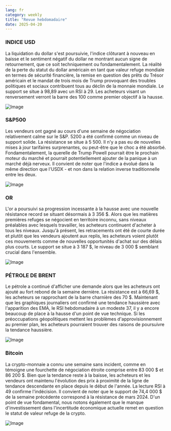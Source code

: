 ```yaml
---
lang: fr
category: weekly
title: "Revue hebdomadaire"
date: 2025-04-20
---
```


### INDICE USD

La liquidation du dollar s'est poursuivie, l'indice clôturant à nouveau en baisse et le sentiment négatif du dollar ne montrant aucun signe de retournement, que ce soit techniquement ou fondamentalement. La réalité de la perte du statut du dollar américain en tant que valeur refuge mondiale en termes de sécurité financière, la remise en question des prêts du Trésor américain et le mandat de trois mois de Trump provoquant des troubles politiques et sociaux contribuent tous au déclin de la monnaie mondiale. Le support se situe à 98,89 avec un RSI à 29. Les acheteurs visant un renversement verront la barre des 100 comme premier objectif à la hausse. 

![Image](https://markleighedu.github.io/img/Apr-2025/20-Apr-2025/usdindex.jpg)

### S&P500

Les vendeurs ont gagné au cours d'une semaine de négociation relativement calme sur le S&P. 5200 a été confirmé comme un niveau de support solide. La résistance se situe à 5 500. Il n'y a pas eu de nouvelles mises à jour tarifaires surprenantes, ou peut-être que le choc a été absorbé. Fondamentalement, la querelle de Trump Powell pourrait être le prochain moteur du marché et pourrait potentiellement ajouter de la panique à un marché déjà nerveux. Il convient de noter que l'indice a évolué dans la même direction que l'USDX - et non dans la relation inverse traditionnelle entre les deux.

![Image](https://markleighedu.github.io/img/Apr-2025/20-Apr-2025/sp500.jpg)

### OR

L'or a poursuivi sa progression incessante à la hausse avec une nouvelle résistance record se situant désormais à 3 356 $. Alors que les matières premières refuges se négocient en territoire inconnu, sans niveaux préalables avec lesquels travailler, les acheteurs continuent d'acheter à tous les niveaux. Jusqu'à présent, les retracements ont été de courte durée et plutôt que les vendeurs ajoutent aux replis, les acheteurs voient plutôt ces mouvements comme de nouvelles opportunités d'achat sur des délais plus courts. Le support se situe à 3 187 $, le niveau de 3 000 $ semblant crucial dans l'ensemble.

![Image](https://markleighedu.github.io/img/Apr-2025/20-Apr-2025/gold.jpg)

### PÉTROLE DE BRENT

Le pétrole a continué d'afficher une demande alors que les acheteurs ont ajouté au fort rebond de la semaine dernière. La résistance est à 66,69 $, les acheteurs se rapprochant de la barre charnière des 70 $. Maintenant que les graphiques journaliers ont confirmé une tendance haussière avec l'apparition des EMA, le RSI hebdomadaire à un modeste 37, il y a encore beaucoup de place à la hausse d'un point de vue technique. Si les préoccupations géopolitiques mettent les problèmes d'approvisionnement au premier plan, les acheteurs pourraient trouver des raisons de poursuivre la tendance haussière. 

![Image](https://markleighedu.github.io/img/Apr-2025/20-Apr-2025/brentoil.jpg)

### Bitcoin

La crypto-monnaie a connu une semaine sans incident, comme en témoigne une fourchette de négociation étroite comprise entre 83 000 $ et 86 200 $. Bien que la tendance reste à la baisse, les acheteurs et les vendeurs ont maintenu l'évolution des prix à proximité de la ligne de tendance descendante en place depuis le début de l'année. La lecture RSI à 49 confirme l'indécision. Il convient de noter que le support de 74,4 000 $ de la semaine précédente correspond à la résistance de mars 2024. D'un point de vue fondamental, nous notons également que le manque d'investissement dans l'incertitude économique actuelle remet en question le statut de valeur refuge de la crypto.

![Image](https://markleighedu.github.io/img/Apr-2025/20-Apr-2025/bitcoin.jpg)

